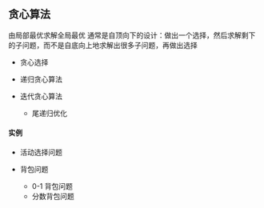 ## 贪心算法

由局部最优求解全局最优
通常是自顶向下的设计：做出一个选择，然后求解剩下的子问题，而不是自底向上地求解出很多子问题，再做出选择

- 贪心选择

- 递归贪心算法

- 迭代贪心算法
  - 尾递归优化

#### 实例

- 活动选择问题

- 背包问题
  - 0-1 背包问题
  - 分数背包问题